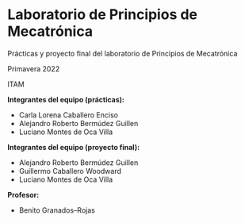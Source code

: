 # Laboratorio de Principios de Mecatrónica

Prácticas y proyecto final del laboratorio de Principios de Mecatrónica

Primavera 2022

ITAM

**Integrantes del equipo (prácticas):**

- Carla Lorena Caballero Enciso
- Alejandro Roberto Bermúdez Guillen
- Luciano Montes de Oca Villa

**Integrantes del equipo (proyecto final):**

- Alejandro Roberto Bermúdez Guillen
- Guillermo Caballero Woodward
- Luciano Montes de Oca Villa

**Profesor:**

- Benito Granados–Rojas
